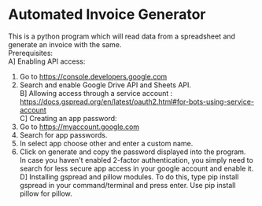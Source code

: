 # Automated Invoice Generator
This is a python program which will read data from a spreadsheet and generate an invoice with the same. <br />
Prerequisites: <br />
A] Enabling API access:
   1) Go to https://console.developers.google.com <br />
   2) Search and enable Google Drive API and Sheets API. <br />
B] Allowing access through a service account : https://docs.gspread.org/en/latest/oauth2.html#for-bots-using-service-account <br />
C] Creating an app password: <br />
   1) Go to https://myaccount.google.com <br />
   2) Search for app passwords. <br />
   3) In select app choose other and enter a custom name. <br />
   4) Click on generate and copy the password displayed into the program. <br />
   In case you haven't enabled 2-factor authentication, you simply need to search for less secure app access in your google account and enable it.  <br />
D] Installing gspread and pillow modules. To do this, type pip install gspread in your command/terminal and press enter. Use pip install pillow for pillow.  <br />
   
